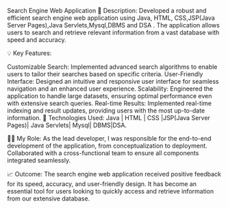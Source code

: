 Search Engine Web Application
🚀 Description:
Developed a robust and efficient search engine web application using Java, HTML, CSS,JSP(Java Server Pages),Java Servlets,Mysql,DBMS and DSA . The application allows users to search and retrieve relevant information from a vast database with speed and accuracy.

💡 Key Features:

Customizable Search: Implemented advanced search algorithms to enable users to tailor their searches based on specific criteria.
User-Friendly Interface: Designed an intuitive and responsive user interface for seamless navigation and an enhanced user experience.
Scalability: Engineered the application to handle large datasets, ensuring optimal performance even with extensive search queries.
Real-time Results: Implemented real-time indexing and result updates, providing users with the most up-to-date information.
🔧 Technologies Used:
Java | HTML | CSS |JSP(Java Server Pages)| Java Servlets| Mysql| DBMS|DSA.

👩‍💻 My Role:
As the lead developer, I was responsible for the end-to-end development of the application, from conceptualization to deployment. Collaborated with a cross-functional team to ensure all components integrated seamlessly.

📈 Outcome:
The search engine web application received positive feedback for its speed, accuracy, and user-friendly design. It has become an essential tool for users looking to quickly access and retrieve information from our extensive database.
